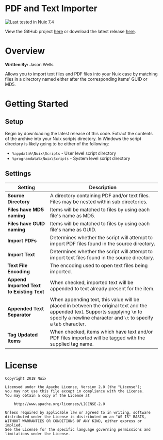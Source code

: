 PDF and Text Importer
=====================

![Last tested in Nuix 7.4](https://img.shields.io/badge/Nuix-7.4-green.svg)

View the GitHub project [here](https://github.com/Nuix/PDF-and-Text-Importer) or download the latest release [here](https://github.com/Nuix/PDF-and-Text-Importer/releases).

# Overview

**Written By:** Jason Wells

Allows you to import text files and PDF files into your Nuix case by matching files in a directory named either after the corresponding items' GUID or MD5.

# Getting Started

## Setup

Begin by downloading the latest release of this code.  Extract the contents of the archive into your Nuix scripts directory.  In Windows the script directory is likely going to be either of the following:

- `%appdata%\Nuix\Scripts` - User level script directory
- `%programdata%\Nuix\Scripts` - System level script directory

## Settings

| Setting                                   | Description                                                                                               |
| ----------------------------------------- | --------------------------------------------------------------------------------------------------------- |
| **Source Directory**                      | A directory containing PDF and/or text files.  Files may be nested within sub directories.                |
| **Files have MD5 naming**                 | Items will be matched to files by using each file's name as MD5.                                          |
| **Files have GUID naming**                | Items will be matched to files by using each file's name as GUID.                                         |
| **Import PDFs**                           | Determines whether the script will attempt to import PDF files found in the source directory.             |
| **Import Text**                           | Determines whether the script will attempt to import text files found in the source directory.            |
| **Text File Encoding**                    | The encoding used to open text files being imported.                                                      |
| **Append Imported Text to Existing Text** | When checked, imported text will be appended to text already present for the item.                        |
| **Appended Text Separator**               | When appending text, this value will be placed in between the original text and the appended text.  Supports supplying `\n` to specify a newline character and `\t` to specify a tab character. |
| **Tag Updated Items**                     | When checked, items which have text and/or PDF files imported will be tagged with the supplied tag name.  |

# License

```
Copyright 2018 Nuix

Licensed under the Apache License, Version 2.0 (the "License");
you may not use this file except in compliance with the License.
You may obtain a copy of the License at

    http://www.apache.org/licenses/LICENSE-2.0

Unless required by applicable law or agreed to in writing, software
distributed under the License is distributed on an "AS IS" BASIS,
WITHOUT WARRANTIES OR CONDITIONS OF ANY KIND, either express or implied.
See the License for the specific language governing permissions and
limitations under the License.
```